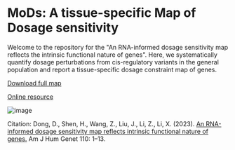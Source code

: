 # MoDs: A tissue-specific Map of Dosage sensitivity 

Welcome to the repository for the "An RNA-informed dosage sensitivity map reflects the intrinsic functional nature of genes". Here, we systematically quantify dosage perturbations from cis-regulatory variants in the general population and report a tissue-specific dosage constraint map of genes.




<a href="https://github.com/xlilab/MoDs/tree/main/results" title="tissue-specific dosage constraint score">Download full map</a>

<a href="https://xinlilab.shinyapps.io/MoDs" title="tissue-specific dosage constraint score">Online resource</a>

![image](https://github.com/xlilab/MoDs/assets/7442902/416272a4-72c3-4624-b09b-2662f34baa76)


Citation: Dong, D., Shen, H., Wang, Z., Liu, J., Li, Z., Li, X. (2023). <a href="https://doi.org/10.1016/j.ajhg.2023.08.002" title="tissue-specific dosage constraint score">An RNA-informed dosage sensitivity map reflects intrinsic functional nature of genes.</a> Am J Hum Genet 110: 1–13.


